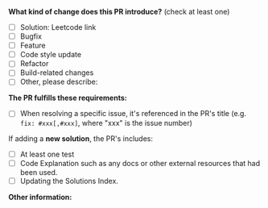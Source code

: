 <!--
Please make sure to read the Contributing Guidelines:
https://github.com/shekohex/leetcode-rs/CONTRIBUTING.md
-->

<!-- PULL REQUEST TEMPLATE -->
<!-- (Update "[ ]" to "[x]" to check a box) -->

**What kind of change does this PR introduce?** (check at least one)

<!--
If you are introducing a new solution, you must reference the leetcode problem link.
-->

- [ ] Solution: Leetcode link
- [ ] Bugfix
- [ ] Feature
- [ ] Code style update
- [ ] Refactor
- [ ] Build-related changes
- [ ] Other, please describe:

**The PR fulfills these requirements:**

- [ ] When resolving a specific issue, it's referenced in the PR's title (e.g. `fix: #xxx[,#xxx]`, where "xxx" is the issue number)

If adding a **new solution**, the PR's includes:

- [ ] At least one test
- [ ] Code Explanation such as any docs or other external resources that had been used.
- [ ] Updating the Solutions Index.

**Other information:**

